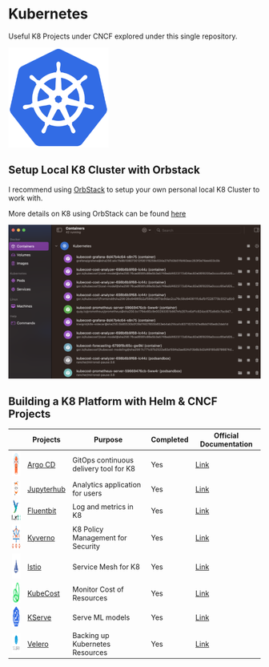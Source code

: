# Kubernetes

Useful K8 Projects under CNCF explored under this single repository.

<img src="k8/src/img/k8-logo.png" width="200" height="200">

## Setup Local K8 Cluster with Orbstack
I recommend using [OrbStack](https://orbstack.dev/) to setup your own personal local K8 Cluster to work with.

More details on K8 using OrbStack can be found [here](https://docs.orbstack.dev/kubernetes/)



![Image of OrbStack](k8/src/img/orbstack.png)
## Building a K8 Platform with Helm & CNCF Projects

|                              | Projects                             | Purpose                                | Completed | Official Documentation |
|---------| -------------------------------------| -------------------------------------- | --------- | ------------ |
| <img src="k8/src/img/argocd/logo.png" width="50" height="50"> | [Argo CD](k8/argocd/readme.md)       | GitOps continuous delivery tool for K8 | Yes       | [Link](https://argoproj.github.io/cd/)              |
| <img src="k8/src/img/jupyter/logo.png" width="50" height="30"> | [Jupyterhub](k8/jupyterhub/readme.md) | Analytics application for users        | Yes       | [Link](https://z2jh.jupyter.org/en/stable/)              |
| <img src="k8/src/img/fluentbit/fluentbit-logo.png" width="50" height="40"> | [Fluentbit](k8/fluentbit/readme.md)  | Log and metrics in K8                  | Yes       | [Link](https://fluentbit.io/)             |
| <img src="k8/src/img/kyverno/logo.png" width="50" height="50"> | [Kyverno](k8/kyverno/readme.md)      | K8 Policy Management for Security      | Yes       | [Link](https://kyverno.io/)              |
| <img src="k8/src/img/istio/logo.png" width="50" height="50"> | [Istio](k8/istio/readme.md)          | Service Mesh for K8                    | Yes       | [Link](https://istio.io/ )             |
| <img src="k8/src/img/kubecost/logo.png" width="50" height="40"> | [KubeCost](k8/kubecost/readme.md)    | Monitor Cost of Resources              | Yes       | [Link](https://www.kubecost.com/)              |
| <img src="k8/src/img/kserve/logo.png" width="50" height="40"> | [KServe](k8/kserve/readme.md)                             | Serve ML models              | Yes        | [Link](https://kserve.github.io/website/latest/)             |
| <img src="k8/src/img/velero/logo.png" width="50" height="40"> | [Velero](k8/velero/readme.md)        | Backing up Kubernetes Resources        | Yes       | [Link](https://velero.io/)              |

